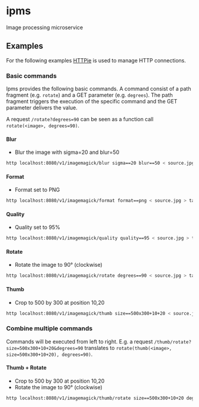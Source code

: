 # ipms
Image processing microservice

## Examples

For the following examples [HTTPie](https://httpie.org/) is used to manage HTTP connections.

### Basic commands

Ipms provides the following basic commands. A command consist of a path fragment (e.g. `rotate`) and a GET parameter (e.g. `degrees`). The path fragment triggers the execution of the specific command and the GET parameter delivers the value. 

A request `/rotate?degrees=90` can be seen as a function call `rotate(<image>, degrees=90)`.

#### Blur

* Blur the image with sigma=20 and blur=50

```bash
http localhost:8080/v1/imagemagick/blur sigma==20 blur==50 < source.jpg > target.png
```

#### Format

* Format set to PNG

```bash
http localhost:8080/v1/imagemagick/format format==png < source.jpg > target.png
```

#### Quality

* Quality set to 95%

```bash
http localhost:8080/v1/imagemagick/quality quality==95 < source.jpg > target.jpg
```

#### Rotate

* Rotate the image to 90° (clockwise)

```bash
http localhost:8080/v1/imagemagick/rotate degrees==90 < source.jpg > target.jpg
```

#### Thumb

* Crop to 500 by 300 at position 10,20

```bash
http localhost:8080/v1/imagemagick/thumb size==500x300+10+20 < source.jpg > target.jpg
```

### Combine multiple commands

Commands will be executed from left to right. E.g. a request `/thumb/rotate?size=500x300+10+20&degrees=90` translates to `rotate(thumb(<image>, size=500x300+10+20), degrees=90)`.

#### Thumb + Rotate

* Crop to 500 by 300 at position 10,20
* Rotate the image to 90° (clockwise)

```bash
http localhost:8080/v1/imagemagick/thumb/rotate size==500x300+10+20 degrees==90 < source.jpg > target.jpg
```
